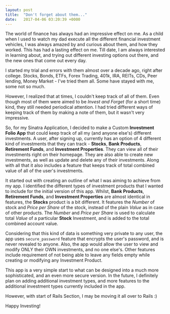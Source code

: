 ```yaml
---
layout: post
title:  "Don't forget about them..."
date:   2017-04-06 03:20:39 +0000
---
```


The world of finance has always had an impressive effect on me. As a child when I used to watch my dad execute all the different financial investment vehicles, I was always amazed by and curious about them, and how they worked. This has had a lasting effect on me. Till date, I am always interested in learning about, and trying out different investing options out there, and the new ones that come out every day.

I started my trial and errors with them almost over a decade ago, right after college. Stocks, Bonds, ETFs, Forex Trading, 401k, IRA, REITs, CDs, Peer lending, Money Market - I've tried them all. Some have stayed with me, some not so much.

However, I realized that at times, I couldn't keep track of all of them. Even though most of them were aimed to be *Invest and Forget* (for a short time) kind, they still needed periodical attention. I had tried different ways of keeping track of them by making a note of them, but it wasn't very impressive.

So, for my Sinatra Application, I decided to make a Custom **Investment Folio App** that could keep track of all my (and anyone else's) different investments. A user, after signing up, currently has an option of 4 different kind of investments that they can track - **Stocks**, **Bank Products**, **Retirement Funds**, and **Investment Properties**. They can view all of their investments right on their homepage. They are also able to create new investments, as well as update and delete any of their investments. Along with all that it also includes a feature that keeps track of total combined value of all of the user's investments.

It started out with creating an outline of what I was aiming to achieve from my app. I identified the different types of investment products that I wanted to include for the initial version of this app. Whilst, **Bank Products**, **Retirement Funds**, and **Investment Properties** are almost identical in features, the **Stocks** product is a bit different. It features the *Number* of stock and *Price per Share* of the stock, instead of the plain *Value* as in case of other products. The *Number* and *Price per Share* is used to calculate total *Value* of a particular **Stock** Investment, and is added to the total combined account value.

Considering that this kind of data is something very private to any user, the app uses `secure_password` feature that encrypts the user's password, and is never revealed to anyone. Also, the app would allow the user to view and modify ONLY their OWN investments, and no one else's. Other features include requirement of not being able to leave any fields empty while creating or modifying any Investment Product.

This app is a very simple start to what can be designed into a much more sophisticated, and an even more secure version. In the future, I definitely plan on adding additional investment types, and more features to the additional investment types currently included in the app.

However, with start of Rails Section, I may be moving it all over to Rails :)

Happy Investing!


